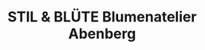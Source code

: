 ---
title: "STIL & BLÜTE Blumenatelier Abenberg"
url: /abenberg/stil-und-bluete-blumenatelier-abenberg/
shop: Blumen
---